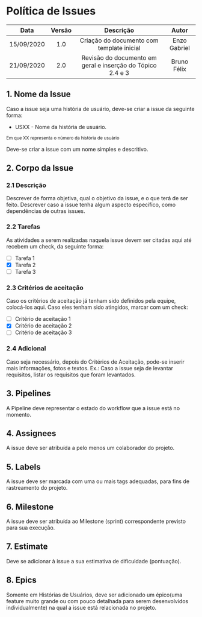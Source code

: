# Política de Issues
| Data       | Versão | Descrição            | Autor             |
|:----------:|:------:|:--------------------:|:-----------------:|
| 15/09/2020 | 1.0 | Criação do documento com template inicial                  | Enzo Gabriel |
| 21/09/2020 | 2.0 | Revisão do documento em geral e inserção do Tópico 2.4 e 3 | Bruno Félix |

## 1. Nome da Issue
Caso a issue seja uma história de usuário, deve-se criar a issue da seguinte forma:
- USXX - Nome da história de usuário.

<sub> Em que XX representa o número da história de usuário</sub>

Deve-se criar a issue com um nome simples e descritivo.


## 2. Corpo da Issue

### 2.1 Descrição
Descrever de forma objetiva, qual o objetivo da issue, e o que terá de ser feito. Descrever caso a issue tenha algum aspecto específico, como dependências de outras issues.

### 2.2 Tarefas
As atividades a serem realizadas naquela issue devem ser citadas aqui até recebem um check, da seguinte forma:
- [ ] Tarefa 1
- [x] Tarefa 2
- [ ] Tarefa 3

### 2.3 Critérios de aceitação
Caso os critérios de aceitação já tenham sido definidos pela equipe, colocá-los aqui. Caso eles tenham sido atingidos, marcar com um check:
- [ ] Critério de aceitação 1
- [x] Critério de aceitação 2
- [ ] Critério de aceitação 3

### 2.4 Adicional
Caso seja necessário, depois do Critérios de Aceitação, pode-se inserir mais informações, fotos e textos. Ex.: Caso a issue seja de levantar requisitos, listar os requisitos que foram levantados.


## 3. Pipelines
A Pipeline deve representar o estado do workflow que a issue está no momento.

## 4. Assignees
A issue deve ser atribuída a pelo menos um colaborador do projeto.

## 5. Labels
A issue deve ser marcada com uma ou mais tags adequadas, para fins de rastreamento do projeto.

## 6. Milestone
A issue deve ser atribuída ao Milestone (sprint) correspondente previsto para sua execução.

## 7. Estimate
Deve se adicionar à issue a sua estimativa de dificuldade (pontuação).

## 8. Epics
Somente em Histórias de Usuários, deve ser adicionado um épico(uma feature muito grande ou com pouco detalhada para serem desenvolvidos individualmente) na qual a issue está relacionada no projeto.